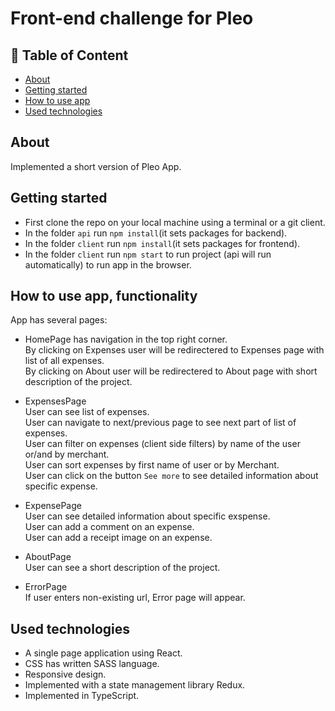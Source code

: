 # Front-end challenge for Pleo

## 📝 Table of Content

- [About](#about)
- [Getting started](#getting-started)
- [How to use app](#how-to-use-app)
- [Used technologies](#used-technologies)

## About  <a name = "about"></a>
Implemented a short version of Pleo App.

## Getting started <a name = "getting-started"></a>

- First clone the repo on your local machine using a terminal or a git client.
- In the folder `api` run `npm install`(it sets packages for backend).
- In the folder `client` run `npm install`(it sets packages for frontend).
- In the folder `client` run `npm start` to run project (api will run automatically) to run app in the browser.

## How to use app, functionality <a name = "how-to-use-app"></a>
App has several pages:
- HomePage has navigation in the top right corner. \
 By clicking on Expenses user will be redirectered to Expenses page with list of all expenses.\
 By clicking on About user will be redirectered to About page with short description of the project.
 
- ExpensesPage\
 User can see list of expenses.\
 User can navigate to next/previous page to see next part of list of expenses.\
 User can filter on expenses (client side filters) by name of the user or/and by merchant.\
 User can sort expenses by first name of user or by Merchant.\
 User can click on the button `See more` to see detailed information about specific expense.
 
 - ExpensePage\
 User can see detailed information about specific exspense.\
 User can add a comment on an expense. \
 User can add a receipt image on an expense. 
 
 - AboutPage\
 User can see a short description of the project.
 
  - ErrorPage\
 If user enters non-existing url, Error page will appear.

## Used technologies <a name = "used-technologies"></a>
- A single page application using React.
- CSS has written SASS language.
- Responsive design.
- Implemented with a state management library Redux.
- Implemented in TypeScript.
